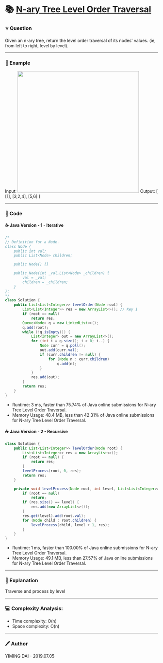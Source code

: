 # :books: [N-ary Tree Level Order Traversal](https://leetcode.com/problems/n-ary-tree-level-order-traversal/)

### :star: Question

Given an n-ary tree, return the level order traversal of its nodes' values. (ie, from left to right, level by level).

--- 

### :car: Example

Input:
<img src="https://assets.leetcode.com/uploads/2018/10/12/narytreeexample.png" width=400cm />
Output:
[
     [1],
     [3,2,4],
     [5,6]
]

---

### :hammer: Code

#### :coffee: Java Version - 1 - Iterative

```java
/*
// Definition for a Node.
class Node {
    public int val;
    public List<Node> children;

    public Node() {}

    public Node(int _val,List<Node> _children) {
        val = _val;
        children = _children;
    }
};
*/
class Solution {
    public List<List<Integer>> levelOrder(Node root) {
        List<List<Integer>> res = new ArrayList<>(); // Key 1
        if (root == null)
            return res;
        Queue<Node> q = new LinkedList<>();
        q.add(root);
        while (!q.isEmpty()) {
            List<Integer> out = new ArrayList<>();
            for (int i = q.size(); i > 0; i--) {
                Node curr = q.poll();
                out.add(curr.val);
                if (curr.children != null) {
                    for (Node n : curr.children)
                        q.add(n);
                }
            }
            res.add(out);
        }
        return res;
    }
}

```

- Runtime: 3 ms, faster than 75.74% of Java online submissions for N-ary Tree Level Order Traversal.
- Memory Usage: 48.4 MB, less than 42.31% of Java online submissions for N-ary Tree Level Order Traversal.


#### :coffee: Java Version - 2 - Recursive

```java
class Solution {
    public List<List<Integer>> levelOrder(Node root) {
        List<List<Integer>> res = new ArrayList<>();
        if (root == null) {
            return res;
        }
        levelProcess(root, 0, res);
        return res;
    }

    private void levelProcess(Node root, int level, List<List<Integer>> res) {
        if (root == null)
            return;
        if (res.size() == level) {
            res.add(new ArrayList<>());
        }
        res.get(level).add(root.val);
        for (Node child : root.children) {
            levelProcess(child, level + 1, res);
        }
    }
}
```

- Runtime: 1 ms, faster than 100.00% of Java online submissions for N-ary Tree Level Order Traversal.
- Memory Usage: 49.1 MB, less than 27.57% of Java online submissions for N-ary Tree Level Order Traversal.

---

### :pencil: Explanation

Traverse and process by level

---

### :computer: Complexity Analysis:

- Time complexity: O(n)
- Space complexity: O(n)

---

### :pen: Author

YIMING DAI - 2019.07.05
